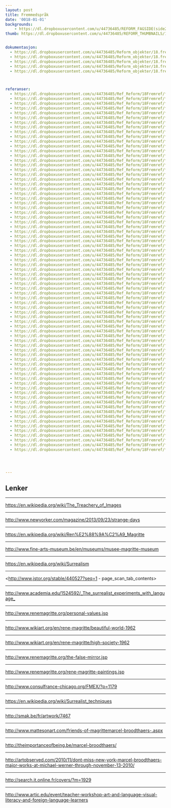 ```yaml
---
layout: post
title: Fremmedspråk
date: '0018-01-01'
backgrounds:
    - https://dl.dropboxusercontent.com/u/44736485/REFORM_FAGSIDE(side2)/18.Fremmedspraak2m.jpg
thumb: https://dl.dropboxusercontent.com/u/44736485/REFORM_THUMBNAILS/18.Fremmedspraak.jpg


dokumentasjon:
  - https://dl.dropboxusercontent.com/u/44736485/Reform_objekter/18.frem1.jpg
  - https://dl.dropboxusercontent.com/u/44736485/Reform_objekter/18.frem2.jpg
  - https://dl.dropboxusercontent.com/u/44736485/Reform_objekter/18.frem3.jpg
  - https://dl.dropboxusercontent.com/u/44736485/Reform_objekter/18.frem4.jpg
  - https://dl.dropboxusercontent.com/u/44736485/Reform_objekter/18.frem5.jpg



referanser:
  - https://dl.dropboxusercontent.com/u/44736485/Ref_Reform/18Fremref/fremref01.jpg
  - https://dl.dropboxusercontent.com/u/44736485/Ref_Reform/18Fremref/fremref02.jpg
  - https://dl.dropboxusercontent.com/u/44736485/Ref_Reform/18Fremref/fremref03.jpg
  - https://dl.dropboxusercontent.com/u/44736485/Ref_Reform/18Fremref/fremref04.jpg
  - https://dl.dropboxusercontent.com/u/44736485/Ref_Reform/18Fremref/fremref04b.jpg
  - https://dl.dropboxusercontent.com/u/44736485/Ref_Reform/18Fremref/fremref05.jpg
  - https://dl.dropboxusercontent.com/u/44736485/Ref_Reform/18Fremref/fremref06.jpg
  - https://dl.dropboxusercontent.com/u/44736485/Ref_Reform/18Fremref/fremref06b.jpg
  - https://dl.dropboxusercontent.com/u/44736485/Ref_Reform/18Fremref/fremref07.jpg
  - https://dl.dropboxusercontent.com/u/44736485/Ref_Reform/18Fremref/fremref08.jpg
  - https://dl.dropboxusercontent.com/u/44736485/Ref_Reform/18Fremref/fremref09.jpg
  - https://dl.dropboxusercontent.com/u/44736485/Ref_Reform/18Fremref/fremref10.jpg
  - https://dl.dropboxusercontent.com/u/44736485/Ref_Reform/18Fremref/fremref11.jpg
  - https://dl.dropboxusercontent.com/u/44736485/Ref_Reform/18Fremref/fremref11b.jpg
  - https://dl.dropboxusercontent.com/u/44736485/Ref_Reform/18Fremref/fremref11c.jpg
  - https://dl.dropboxusercontent.com/u/44736485/Ref_Reform/18Fremref/fremref11d.jpg
  - https://dl.dropboxusercontent.com/u/44736485/Ref_Reform/18Fremref/fremref12.jpg
  - https://dl.dropboxusercontent.com/u/44736485/Ref_Reform/18Fremref/fremref13.jpg
  - https://dl.dropboxusercontent.com/u/44736485/Ref_Reform/18Fremref/fremref14.jpg
  - https://dl.dropboxusercontent.com/u/44736485/Ref_Reform/18Fremref/fremref14b.jpg
  - https://dl.dropboxusercontent.com/u/44736485/Ref_Reform/18Fremref/fremref15.jpg
  - https://dl.dropboxusercontent.com/u/44736485/Ref_Reform/18Fremref/fremref16.jpg
  - https://dl.dropboxusercontent.com/u/44736485/Ref_Reform/18Fremref/fremref16b.jpg
  - https://dl.dropboxusercontent.com/u/44736485/Ref_Reform/18Fremref/fremref17.jpg
  - https://dl.dropboxusercontent.com/u/44736485/Ref_Reform/18Fremref/fremref18.jpg
  - https://dl.dropboxusercontent.com/u/44736485/Ref_Reform/18Fremref/fremref18b.jpg
  - https://dl.dropboxusercontent.com/u/44736485/Ref_Reform/18Fremref/fremref19.jpg
  - https://dl.dropboxusercontent.com/u/44736485/Ref_Reform/18Fremref/fremref20.jpg
  - https://dl.dropboxusercontent.com/u/44736485/Ref_Reform/18Fremref/fremref21.jpg
  - https://dl.dropboxusercontent.com/u/44736485/Ref_Reform/18Fremref/fremref21b.jpg
  - https://dl.dropboxusercontent.com/u/44736485/Ref_Reform/18Fremref/fremref22.jpg
  - https://dl.dropboxusercontent.com/u/44736485/Ref_Reform/18Fremref/fremref23.jpg
  - https://dl.dropboxusercontent.com/u/44736485/Ref_Reform/18Fremref/fremref24.jpg
  - https://dl.dropboxusercontent.com/u/44736485/Ref_Reform/18Fremref/fremref25.jpg
  - https://dl.dropboxusercontent.com/u/44736485/Ref_Reform/18Fremref/fremref26.jpg
  - https://dl.dropboxusercontent.com/u/44736485/Ref_Reform/18Fremref/fremref27.jpg
  - https://dl.dropboxusercontent.com/u/44736485/Ref_Reform/18Fremref/fremref28.jpg
  - https://dl.dropboxusercontent.com/u/44736485/Ref_Reform/18Fremref/fremref28b.jpg
  - https://dl.dropboxusercontent.com/u/44736485/Ref_Reform/18Fremref/fremref29.jpg
  - https://dl.dropboxusercontent.com/u/44736485/Ref_Reform/18Fremref/fremref30.jpg
  - https://dl.dropboxusercontent.com/u/44736485/Ref_Reform/18Fremref/fremref31.jpg
  - https://dl.dropboxusercontent.com/u/44736485/Ref_Reform/18Fremref/fremref32.jpg
  - https://dl.dropboxusercontent.com/u/44736485/Ref_Reform/18Fremref/fremref34.jpg
  - https://dl.dropboxusercontent.com/u/44736485/Ref_Reform/18Fremref/fremref34b.jpg
  - https://dl.dropboxusercontent.com/u/44736485/Ref_Reform/18Fremref/fremref35.jpg
  - https://dl.dropboxusercontent.com/u/44736485/Ref_Reform/18Fremref/fremref35b.jpg
  - https://dl.dropboxusercontent.com/u/44736485/Ref_Reform/18Fremref/fremref36.jpg
  - https://dl.dropboxusercontent.com/u/44736485/Ref_Reform/18Fremref/fremref36b.jpg
  - https://dl.dropboxusercontent.com/u/44736485/Ref_Reform/18Fremref/fremref37.jpg
  - https://dl.dropboxusercontent.com/u/44736485/Ref_Reform/18Fremref/fremref38.jpg
  - https://dl.dropboxusercontent.com/u/44736485/Ref_Reform/18Fremref/fremref39.jpg
  - https://dl.dropboxusercontent.com/u/44736485/Ref_Reform/18Fremref/fremref39b.jpg
  - https://dl.dropboxusercontent.com/u/44736485/Ref_Reform/18Fremref/fremref39c.jpg
  - https://dl.dropboxusercontent.com/u/44736485/Ref_Reform/18Fremref/fremref40.jpg
  - https://dl.dropboxusercontent.com/u/44736485/Ref_Reform/18Fremref/fremref41.jpg
  - https://dl.dropboxusercontent.com/u/44736485/Ref_Reform/18Fremref/fremref42.jpg
  - https://dl.dropboxusercontent.com/u/44736485/Ref_Reform/18Fremref/fremref43.jpg
  - https://dl.dropboxusercontent.com/u/44736485/Ref_Reform/18Fremref/fremref44.jpg
  - https://dl.dropboxusercontent.com/u/44736485/Ref_Reform/18Fremref/fremref45.jpg
  - https://dl.dropboxusercontent.com/u/44736485/Ref_Reform/18Fremref/fremref46.jpg
  - https://dl.dropboxusercontent.com/u/44736485/Ref_Reform/18Fremref/fremref47.jpg
  - https://dl.dropboxusercontent.com/u/44736485/Ref_Reform/18Fremref/fremref48.jpg
  - https://dl.dropboxusercontent.com/u/44736485/Ref_Reform/18Fremref/fremref49.jpg
  - https://dl.dropboxusercontent.com/u/44736485/Ref_Reform/18Fremref/fremref50.jpg
  - https://dl.dropboxusercontent.com/u/44736485/Ref_Reform/18Fremref/fremref50b.jpg
  - https://dl.dropboxusercontent.com/u/44736485/Ref_Reform/18Fremref/fremref50c.jpg
  - https://dl.dropboxusercontent.com/u/44736485/Ref_Reform/18Fremref/fremref51.jpg
  - https://dl.dropboxusercontent.com/u/44736485/Ref_Reform/18Fremref/fremref52.jpg
  - https://dl.dropboxusercontent.com/u/44736485/Ref_Reform/18Fremref/fremref53.jpg
  - https://dl.dropboxusercontent.com/u/44736485/Ref_Reform/18Fremref/fremref54.jpg
  - https://dl.dropboxusercontent.com/u/44736485/Ref_Reform/18Fremref/fremref54b.jpg
  - https://dl.dropboxusercontent.com/u/44736485/Ref_Reform/18Fremref/fremref54c.jpg
  - https://dl.dropboxusercontent.com/u/44736485/Ref_Reform/18Fremref/fremref54d.jpg
  - https://dl.dropboxusercontent.com/u/44736485/Ref_Reform/18Fremref/fremref54e.jpg
  - https://dl.dropboxusercontent.com/u/44736485/Ref_Reform/18Fremref/fremref54f.jpg
  - https://dl.dropboxusercontent.com/u/44736485/Ref_Reform/18Fremref/fremref55.jpg




---
```



## Lenker

* * *
<https://en.wikipedia.org/wiki/The_Treachery_of_Images>

* * *
<http://www.newyorker.com/magazine/2013/09/23/strange-days>

* * *
<https://en.wikipedia.org/wiki/Ren%E2%88%9A%C2%A9_Magritte>

* * *
<http://www.fine-arts-museum.be/en/museums/musee-magritte-museum>

* * *
<https://en.wikipedia.org/wiki/Surrealism>

* * *
<http://www.jstor.org/stable/440527?seq=1 - page_scan_tab_contents>

* * *
<http://www.academia.edu/1524592/_The_surrealist_experiments_with_language_>

* * *
<http://www.renemagritte.org/personal-values.jsp>

* * *
<http://www.wikiart.org/en/rene-magritte/beautiful-world-1962>

* * *
<http://www.wikiart.org/en/rene-magritte/high-society-1962>

* * *
<http://www.renemagritte.org/the-false-mirror.jsp>

* * *
<http://www.renemagritte.org/rene-magritte-paintings.jsp>

* * *
<http://www.consulfrance-chicago.org/FMEX/?p=1179>

* * *
<https://en.wikipedia.org/wiki/Surrealist_techniques>

* * *
<http://smak.be/fr/artwork/7467>

* * *
<http://www.mattesonart.com/friends-of-magrittemarcel-broodthaers-.aspx>

* * *
<http://theimportanceofbeing.be/marcel-broodthaers/>

* * *
<http://artobserved.com/2010/11/dont-miss-new-york-marcel-broodthaers-major-works-at-michael-werner-through-november-13-2010/>

* * *
<http://search.it.online.fr/covers/?m=1929>

* * *
<http://www.artic.edu/event/teacher-workshop-art-and-language-visual-literacy-and-foreign-language-learners>

